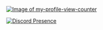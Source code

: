 [![Image of my-profile-view-counter](https://github.com/gayanvoice/my-profile-view-counter/blob/master/svg/372372861/badge.svg)](https://github.com/gayanvoice/my-profile-view-counter/blob/master/readme/372372861/week.md)

[![Discord Presence](https://lanyard-profile-readme.vercel.app/api/709453894442549258)](https://discord.com/users/709453894442549258)
